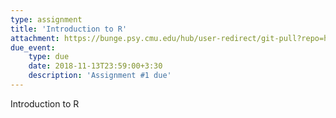```yaml
---
type: assignment
title: 'Introduction to R'
attachment: https://bunge.psy.cmu.edu/hub/user-redirect/git-pull?repo=https%3A%2F%2Fgithub.com%2Fjrasero%2Fcm-85309-2023-labs&urlpath=tree%2Fcm-85309-2023-labs%2F01-intro_R.ipynb&branch=master
due_event: 
    type: due
    date: 2018-11-13T23:59:00+3:30
    description: 'Assignment #1 due'
---
```


Introduction to R


